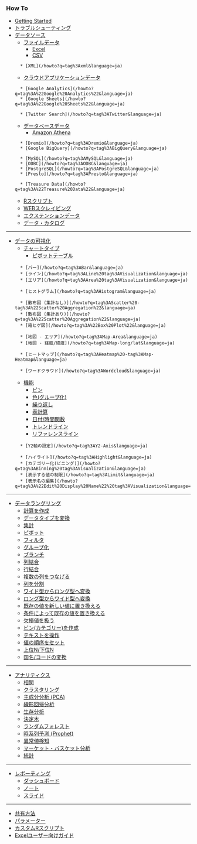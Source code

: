 ### How To

* [Getting Started](/howto?q=tag%3A%22getting%20started%22)
* [トラブルシューティング](/howto?q=tag%3Atroubleshoot&language=ja)
* [データソース](/howto?q=tag%3A%22data%20source%22&language=ja)
    * [ファイルデータ](/howto?q=tag%3AExcel%7CCSV%7CJSON%7CSPSS%7CSAS%7CSTATA%7CXML%7C%22RFile%22%20tag%3A%22Data%20Source%22&language=ja)
        * [Excel](/howto?q=tag%3AExcel%20tag%3A%22Data%20Source%22&language=ja)
        * [CSV](/howto?q=tag%3Acsv%20tag%3A%22Data%20Source%22&language=ja)
    <!--* [JSON](/howto?q=tag%3Ajson%20tag%3A%22Data%20Source%22&language=ja)-->
    <!--* [統計ファイル(SPSS, SAS, STATA)](/howto?q=tag%3ASPSS%7CSAS%7CSTATA&language=ja)-->
    <!--* [Rファイル](/howto?q=tag%3A%22R%20File%22&language=ja)-->
        * [XML](/howto?q=tag%3Axml&language=ja)
    * [クラウドアプリケーションデータ](/howto?q=tag%3A%22Github%20issues%22%7C%22Google%20Analytics%22%7C%22Google%20Sheets%22%7CMailchimp%7CStripe%7C%22Twitter%22%20tag%3A%22Data%20Source%22&language=ja)
    <!--* [Github issues](/howto?q=tag%3A%22Github%20issues%22&language=ja)-->
        * [Google Analytics](/howto?q=tag%3A%22Google%20Analytics%22&language=ja)
        * [Google Sheets](/howto?q=tag%3A%22Google%20Sheets%22&language=ja)
    <!--* [MailChimp](/howto?q=tag%3AMailchimp&language=ja)-->
    <!--* [Stripe](/howto?q=tag%3AStripe&language=ja)-->
        * [Twitter Search](/howto?q=tag%3ATwitter&language=ja)
    * [データベースデータ](/howto?q=tag%3A%22Amazon%20Athena%22%7C%22Amazon%20Aurora%22%7C%22Amazon%20Redshift%22%7CDremio%7CBigQuery%7C%22HP%20Vertica%22%7CMongoDB%7C%22MS%20SQL%20Server%22%7CMySQL%7CODBC%7CPostgreSQL%7CPresto%7CTeradata%7C%22Treasure%20Data%22&language=ja)
        * [Amazon Athena](/howto?q=tag%3A%22Amazon%20Athena%22&language=ja)
    <!--* [Amazon Aurora](/howto?q=tag%3A%22Amazon%20Aurora%22&language=ja)-->
    <!--* [Amazon Redshift](/howto?q=tag%3ARedshift&language=ja)-->
        * [Dremio](/howto?q=tag%3ADremio&language=ja)
        * [Google BigQuery](/howto?q=tag%3ABigQuery&language=ja)
    <!--* [HP Vertica](/howto?q=tag%3A%22HP%20Vertica%22&language=ja)-->
    <!--* [MongoDB](/howto?q=tag%3AMongoDB&language=ja)-->
    <!--* [MS SQL Server](/howto?q=tag%3A%22MS%20SQL%22&language=ja)-->
        * [MySQL](/howto?q=tag%3AMySQL&language=ja)
        * [ODBC](/howto?q=tag%3AODBC&language=ja)
        * [PostgreSQL](/howto?q=tag%3APostgreSQL&language=ja)
        * [Presto](/howto?q=tag%3APresto&language=ja)
    <!--* [Teradata](/howto?q=tag%3ATeradata&language=ja)-->
        * [Treasure Data](/howto?q=tag%3A%22Treasure%20Data%22&language=ja)
    * [Rスクリプト](/howto?q=tag%3A%22R%20Script%22%20tag%3A%22Data%20Source%22&language=ja)
    * [WEBスクレイピング](/howto?q=tag%3A%22Web%20Scraping%22&language=ja)
    * [エクステンションデータ](/howto?q=tag%3A%%22Extension%20Data%22&language=ja)
    <!--* [ファイナンスデータ](/howto?q=tag%3Afinance%20tag%3A%22Data%20Source%22&language=ja)-->
    * [データ・カタログ](/howto?q=tag%3A%22Data%20Catalog%22%20tag%3A%22Data%20Source%22&language=ja)

----

* [データの可視化](/howto?q=tag%3Avisualization&language=ja)
    * [チャートタイプ](/howto?q=tag%3APivot%7CBar%7CLine%7CScatter%7CArea%7CMap%7C"Box%20Plot"%7C"Violin%20Plot"%7CHeatmap%7CWordcloud%20tag%3AVisualization&language=ja)
        * [ピボットテーブル](/howto?q=tag%3APivot%20tag%3AVisualization&language=ja)
    <!--* [テーブル](/howto?q=tag%3ATable%20tag%3AVisualization&language=ja)-->
        * [バー](/howto?q=tag%3ABar&language=ja)
        * [ライン](/howto?q=tag%3ALine%20tag%3AVisualization&language=ja)
        * [エリア](/howto?q=tag%3AArea%20tag%3AVisualization&language=ja)
    <!--* [パイ](/howto?q=tag%3APie&language=ja)-->
        * [ヒストグラム](/howto?q=tag%3AHistogram&language=ja)
    <!--* [密度曲線](/howto?q=tag%3ADensity%20Plot&language=ja)-->
        * [散布図 (集計なし)](/howto?q=tag%3AScatter%20-tag%3A%22Scatter%20Aggregation%22&language=ja)
        * [散布図 (集計あり)](/howto?q=tag%3A%22Scatter%20Aggregation%22&language=ja)
        * [箱ヒゲ図](/howto?q=tag%3A%22Box%20Plot%22&language=ja)
    <!--* [バイオリン](/howto?q=tag%3A%22Violin%20Plot%22&language=ja)-->
    <!--* [エラーバー](/howto?q=tag%3A%22Error%20Bar%22&language=ja)-->
        * [地図 - エリア](/howto?q=tag%3AMap-Area&language=ja)
        * [地図 - 経度/緯度](/howto?q=tag%3AMap-long/lat&language=ja)
    <!--* [地図 - ヒートマップ](/howto?q=tag%3AMap-Heatmap&language=ja)-->
        * [ヒートマップ](/howto?q=tag%3AHeatmap%20-tag%3AMap-Heatmap&language=ja)
    <!--* [等高線プロット](/howto?q=tag%3ACountour&language=ja)-->
    <!--* [ナンバー](/howto?q=tag%3ANumber%20tag%3AVisualization&language=ja)-->
        * [ワードクラウド](/howto?q=tag%3AWordcloud&language=ja)
    * [機能](/howto?q=tag%3AChart-Features&language=ja)
        * [ピン](/howto?q=tag%3Apin%20-tag%3A%22Web%20Scraping%22&language=ja)
        * [色(グループ化)](/howto?q=tag%3AColor&language=ja)
        * [繰り返し](/howto?q=tag%3A%22Repeat%20By%22&language=ja)
        * [表計算](/howto?q=tag%3A%22Window%20Calculation%22%20tag%3AVisualization&language=ja)
        * [日付/時間関数](/howto?q=tag%3ADate%20tag%3AVisualization&language=ja)
        * [トレンドライン](/howto?q=tag%3ATrend%20Line&language=ja)
        * [リファレンスライン](/howto?q=tag%3A%22Reference%20Line%22&language=ja)
    <!--* [マーカーの変更](/howto?q=tag%3AMaker%20tag%3AVisualization&language=ja)-->
        * [Y2軸の設定](/howto?q=tag%3AY2-Axis&language=ja)
    <!--* [URLリンク](howto?q=tag%3A%22URL%20Link%22%20tag%3AVisualization&language=ja)-->
        * [ハイライト](/howto?q=tag%3AHighlight&language=ja)
        * [カテゴリー化(ビニング)](/howto?q=tag%3ABinning%20tag%3AVisualization&language=ja)
        * [表示する値の制限](/howto?q=tag%3ALimit&language=ja)
        * [表示名の編集](/howto?q=tag%3A%22Edit%20Display%20Name%22%20tag%3AVisualization&language=ja)

----

* [データラングリング](/howto?q=tag%3A%22Data%20Wrangling%22&language=ja)
    * [計算を作成](/howto?q=tag%3AMutate&language=ja)
    * [データタイプを変換](/howto?q=tag%3A%22Data%20Type%20Convert%22&language=ja)
    * [集計](/howto?q=tag%3ASummmarize&language=ja)
    * [ピボット](/howto?q=tag%3APivot%20tag%3A%22Data%20Wrangling%22&language=ja)
    <!--* [列名を変更](/howto?q=tag%3ARename&language=ja)-->
    <!--* [列を並び替える](/howto?q=tag%3A%22Reorder%20Columns%22&language=ja)-->
    <!--  * [列を選択](/howto?q=tag%3A%22Select%20Columns%22&language=ja)-->
    <!--* [行を選択](/howto?q=tag%3ASlice&language=ja)-->
    * [フィルタ](/howto?q=tag%3AFilter%20tag%3A%22Data%20Wrangling%22&language=ja)
    <!--* [並び替え (ソート)](/howto?q=tag%3AArrange&language=ja)-->
    * [グループ化](/howto?q=tag%3A%22Group%20By%22&language=ja)
    * [ブランチ](/howto?q=tag%3ABranch&language=ja)
    * [列結合](/howto?q=tag%3AJoin&language=ja)
    * [行結合](/howto?q=tag%3AMerge&language=ja)
    * [複数の列をつなげる](/howto?q=tag%3AUnite&language=ja)
    * [列を分割](/howto?q=tag%3ASeparate&language=ja)
    * [ワイド型からロング型へ変換](/howto?q=tag%3AGather&language=ja)
    * [ロング型からワイド型へ変換](/howto?q=tag%3ASpread&language=ja)
    * [既存の値を新しい値に置き換える](/howto?q=tag%3ARecode&language=ja)
    * [条件によって既存の値を置き換える](/howto?q=tag%3Acase_when&language=ja)
    * [欠損値を扱う](/howto?q=tag%3A%22Work%20with%20Na%22&language=ja)
    * [ビン(カテゴリー)を作成](/howto?q=tag%3ABinnning%20tag%3A%22Data%20Wrangling%22&language=ja)
    <!--* [その他グループを作る](/howto?q=tag%3A%22other%20group%22&language=ja)-->
    * [テキストを操作](/howto?q=tag%3Astr&language=ja)
    <!--* [URLを操作](/howto?q=tag%3Aurl&language=ja)-->
    * [値の順序をセット](/howto?q=tag%3Afactor&language=ja)
    <!--* [サンプルを抽出](/howto?q=tag%3A%22Extract%20Sample%22&language=ja)-->
    * [上位N/下位N](/howto?q=tag%3Atop_n%7Cbottom_n&language=ja)
    <!--* [一意な行/重複する行](/howto?q=tag%3Aunique_rows%7Cduplicated_rows&language=ja)-->
    <!--* [空行/空列を削除](/howto?q=tag%3Aremove_empty&language=ja)-->
    * [国名/コードの変換](/howto?q=tag%3Acountrycode&language=ja)
    <!--* [データの不均衡を解消](/howto?q=tag%3A不均衡&language=ja)-->
    <!--* [全ての列名をきれいにする](/howto?q=tag%3A%22Clean%20up%20all%20column%20names%22&language=ja)-->
    <!--* [行をヘッダとして使用](/howto?q=tag%3A%22Row%20as%20Header%22&language=ja)-->
    <!--* [全ての列のデータタイプを再評価](/howto?q=tag%3A%22Re-Evaluate%20Data%20Types%22&language=ja)-->
    <!--* [ワンホットエンコーディング](/howto?q=tag%3A%22one-hot%20encoding%22&language=ja)-->

----

* [アナリティクス](/howto?q=tag%3AAnalytics&language=ja)
    * [相関](/howto?q=tag%3ACorrelation&language=ja)
    <!--* [距離](/howto?q=tag%3ADistance&language=ja)-->
    * [クラスタリング](/howto?q=tag%3AClustering&language=ja)
    * [主成分分析 (PCA)](/howto?q=tag%3APca&language=ja)
    * [線形回帰分析](/howto?q=tag%3A%22Linear%20Regression%22&language=ja)
    <!--* [ロジスティック回帰分析](/howto?q=tag%3A%22Logistic%20Regression%22&language=ja)-->
    <!--* [一般化線型モデル](/howto?q=tag%3AGLM&language=ja)-->
    * [生存分析](/howto?q=tag%3A%22Survival%20Analysis%22&language=ja)
    * [決定木](/howto?q=tag%3A%22Dicision%20Tree%22&language=ja)
    * [ランダムフォレスト](/howto?q=tag%3ARandomforest&language=ja)
    * [時系列予測 (Prophet)](/howto?q=tag%3AProphet&language=ja)
    * [異常値検知](/howto?q=tag%3AAnomaly&language=ja)
    * [マーケット・バスケット分析](/howto?q=tag%3A%22Market%20Basket%22&language=ja)
    <!--* [統計的検定](/howto?q=tag%3A%22Statistical%20Tests%22&language=ja)-->
    <!--* [ベイジアンA/Bテスト](/howto?q=tag%3A%22A/B%20Tests%22&language=ja)-->
    * [統計](/howto?q=tag%3Astatistics&language=ja)

----

* [レポーティング](/howto?q=tag%3Adashboard%7Cnote%7CSlide&language=ja)
    * [ダッシュボード](/howto?q=tag%3ADashboard&language=ja)
    * [ノート](/howto?q=tag%3Anote&language=ja)
    * [スライド](/howto?q=tag%3Aslide&language=ja)

----
* [共有方法](/howto?q=tag%3AShare&language=ja)
* [パラメーター](/howto?q=tag%3AParameter&language=ja)
* [カスタムRスクリプト](/howto?q=tag%3A%22r%20script%22&language=ja)
* [Excelユーザー向けガイド](/howto?q=tag%3AExcel&language=ja)

